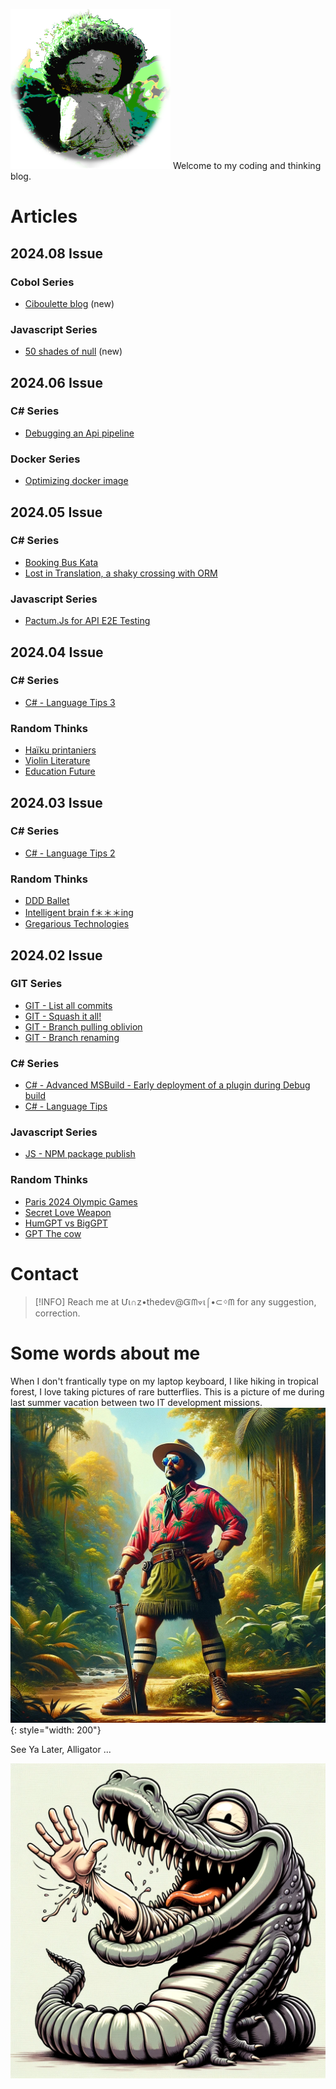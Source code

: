 ![logo](./pix/viiinzzz256.png)
Welcome to my coding and thinking blog.

# Articles

## 2024.08 Issue

### Cobol Series
- [Ciboulette blog](./Cobol/ciboulette-blog.md) (new)

### Javascript Series
- [50 shades of null](./Javascript/null50.md) (new)

## 2024.06 Issue

### C# Series
- [Debugging an Api pipeline](./Csharp/debug-middleware.md)

### Docker Series
- [Optimizing docker image](./Csharp/Dockerfile-optimize.md)

## 2024.05 Issue

### C# Series
- [Booking Bus Kata](./Csharp/BookingBusKata.md)
- [Lost in Translation, a shaky crossing with ORM](./Csharp/shaky-orm.md)

### Javascript Series
- [Pactum.Js for API E2E Testing](./Javascript/Pactum-E2E-testing)

## 2024.04 Issue

### C# Series
- [C# - Language Tips 3](./Csharp/lang-tips-3.md)

### Random Thinks
- [Haïku printaniers](./RandomThink/haiku-printaniers.md)
- [Violin Literature](./RandomThink/violin-books.md)
- [Education Future](./RandomThink/education-future.md)

## 2024.03 Issue

### C# Series
- [C# - Language Tips 2](./Csharp/lang-tips-2.md)

### Random Thinks
- [DDD Ballet](./RandomThink/ddd-coding.md)
- [Intelligent brain f＊＊＊ing](./RandomThink/intelligent-brainf)
- [Gregarious Technologies](./RandomThink/greg-tech.md)

## 2024.02 Issue

### GIT Series
- [GIT - List all commits](./Git/commits-list)
- [GIT - Squash it all!](./Git/squash-all)
- [GIT - Branch pulling oblivion](./Git/branch-forgot)
- [GIT - Branch renaming](./Git/branch-rename)

### C# Series
- [C# - Advanced MSBuild - Early deployment of a plugin during Debug build](./Csharp/msbuild-plugin-debug)
- [C# - Language Tips](./Csharp/lang-tips-1.md)

### Javascript Series
- [JS - NPM package publish](./Javascript/npm/publish)

### Random Thinks
- [Paris 2024 Olympic Games](./RandomThink/paris-24.md)
- [Secret Love Weapon](./RandomThink/war-n-love.md)
- [HumGPT vs BigGPT](./RandomThink/hum-gpt)
- [GPT The cow](./RandomThink/the-cow.md)

# Contact

> [!INFO]
> Reach me at Մι∩z•thedev@Ᏻᗰ⟇ι⌠•⊂ᛜᗰ for any suggestion, correction.

# Some words about me

When I don't frantically type on my laptop keyboard, I like hiking in tropical forest, I love taking pictures of rare butterflies. This is a picture of me during last summer vacation between two IT development missions.
![](./pix/adventurer.jpg){: style="width: 200"}

See Ya Later, Alligator ...

![bye](./pix/seelater-gator.png)
